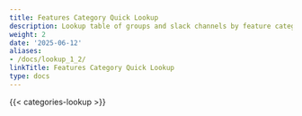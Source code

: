 ```yaml
---
title: Features Category Quick Lookup
description: Lookup table of groups and slack channels by feature category
weight: 2
date: '2025-06-12'
aliases:
- /docs/lookup_1_2/
linkTitle: Features Category Quick Lookup
type: docs
---
```


{{< categories-lookup >}}

